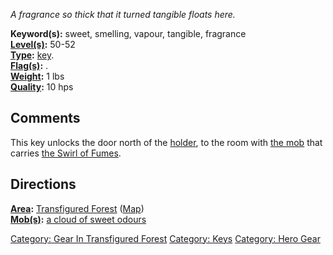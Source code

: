 *A fragrance so thick that it turned tangible floats here.*

**Keyword(s):** sweet, smelling, vapour, tangible, fragrance  
**[Level(s)](Object_Level.md "wikilink"):** 50-52  
**[Type](:Category:_Object_Types.md "wikilink"):**
[key](:Category:_Keys.md "wikilink").  
**[Flag(s)](:Category:_Object_Flags.md "wikilink"):** .  
**[Weight](Object_Weight.md "wikilink"):** 1 lbs  
**[Quality](Object_Quality.md "wikilink"):** 10 hps  

## Comments

This key unlocks the door north of the
[holder](Cloud_Of_Sweet_Odours.md "wikilink"), to the room with [the
mob](Swirl_Of_Fragrant_Fumes.md "wikilink") that carries [the Swirl of
Fumes](Swirl_Of_Fumes.md "wikilink").

## Directions

**[Area](:Category:_Areas.md "wikilink"):** [Transfigured
Forest](:Category:_Transfigured_Forest.md "wikilink")
([Map](Transfigured_Forest_Map.md "wikilink"))  
**[Mob(s)](:Category:_Mobs.md "wikilink"):** [a cloud of sweet
odours](Cloud_Of_Sweet_Odours.md "wikilink")  

[Category: Gear In Transfigured
Forest](Category:_Gear_In_Transfigured_Forest "wikilink") [Category:
Keys](Category:_Keys "wikilink") [Category: Hero
Gear](Category:_Hero_Gear "wikilink")
